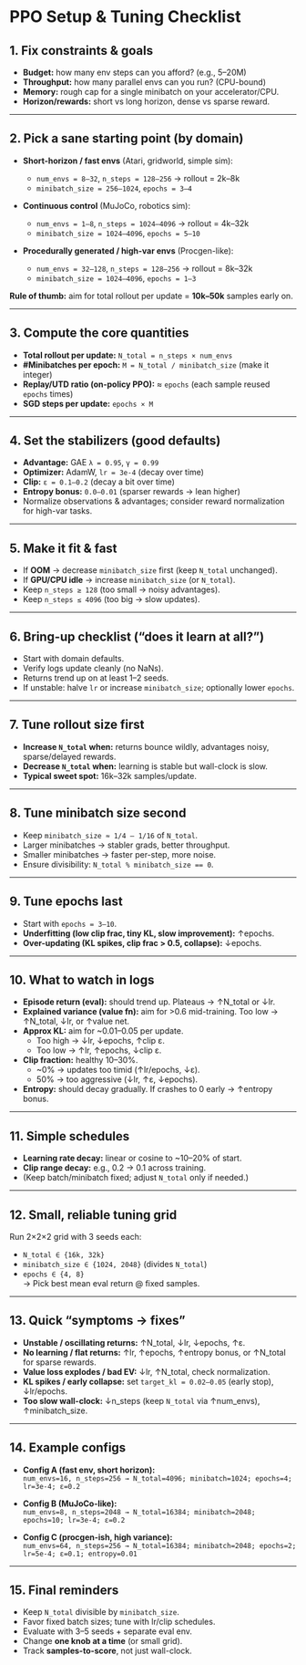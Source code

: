 # PPO Setup & Tuning Checklist

## 1. Fix constraints & goals
- **Budget:** how many env steps can you afford? (e.g., 5–20M)  
- **Throughput:** how many parallel envs can you run? (CPU-bound)  
- **Memory:** rough cap for a single minibatch on your accelerator/CPU.  
- **Horizon/rewards:** short vs long horizon, dense vs sparse reward.  

---

## 2. Pick a sane starting point (by domain)
- **Short-horizon / fast envs** (Atari, gridworld, simple sim):  
  - `num_envs = 8–32`, `n_steps = 128–256` → rollout = 2k–8k  
  - `minibatch_size = 256–1024`, `epochs = 3–4`  

- **Continuous control** (MuJoCo, robotics sim):  
  - `num_envs = 1–8`, `n_steps = 1024–4096` → rollout = 4k–32k  
  - `minibatch_size = 1024–4096`, `epochs = 5–10`  

- **Procedurally generated / high-var envs** (Procgen-like):  
  - `num_envs = 32–128`, `n_steps = 128–256` → rollout = 8k–32k  
  - `minibatch_size = 1024–4096`, `epochs = 1–3`  

**Rule of thumb:** aim for total rollout per update = **10k–50k** samples early on.  

---

## 3. Compute the core quantities
- **Total rollout per update:** `N_total = n_steps × num_envs`  
- **#Minibatches per epoch:** `M = N_total / minibatch_size` (make it integer)  
- **Replay/UTD ratio (on-policy PPO):** ≈ `epochs` (each sample reused `epochs` times)  
- **SGD steps per update:** `epochs × M`  

---

## 4. Set the stabilizers (good defaults)
- **Advantage:** GAE `λ = 0.95`, `γ = 0.99`  
- **Optimizer:** AdamW, `lr = 3e-4` (decay over time)  
- **Clip:** `ε = 0.1–0.2` (decay a bit over time)  
- **Entropy bonus:** `0.0–0.01` (sparser rewards → lean higher)  
- Normalize observations & advantages; consider reward normalization for high-var tasks.  

---

## 5. Make it fit & fast
- If **OOM** → decrease `minibatch_size` first (keep `N_total` unchanged).  
- If **GPU/CPU idle** → increase `minibatch_size` (or `N_total`).  
- Keep `n_steps ≥ 128` (too small → noisy advantages).  
- Keep `n_steps ≤ 4096` (too big → slow updates).  

---

## 6. Bring-up checklist (“does it learn at all?”)
- Start with domain defaults.  
- Verify logs update cleanly (no NaNs).  
- Returns trend up on at least 1–2 seeds.  
- If unstable: halve `lr` or increase `minibatch_size`; optionally lower `epochs`.  

---

## 7. Tune rollout size first
- **Increase `N_total` when:** returns bounce wildly, advantages noisy, sparse/delayed rewards.  
- **Decrease `N_total` when:** learning is stable but wall-clock is slow.  
- **Typical sweet spot:** 16k–32k samples/update.  

---

## 8. Tune minibatch size second
- Keep `minibatch_size ≈ 1/4 – 1/16` of `N_total`.  
- Larger minibatches → stabler grads, better throughput.  
- Smaller minibatches → faster per-step, more noise.  
- Ensure divisibility: `N_total % minibatch_size == 0`.  

---

## 9. Tune epochs last
- Start with `epochs = 3–10`.  
- **Underfitting (low clip frac, tiny KL, slow improvement):** ↑epochs.  
- **Over-updating (KL spikes, clip frac > 0.5, collapse):** ↓epochs.  

---

## 10. What to watch in logs
- **Episode return (eval):** should trend up. Plateaus → ↑N_total or ↓lr.  
- **Explained variance (value fn):** aim for >0.6 mid-training. Too low → ↑N_total, ↓lr, or ↑value net.  
- **Approx KL:** aim for ~0.01–0.05 per update.  
  - Too high → ↓lr, ↓epochs, ↑clip ε.  
  - Too low → ↑lr, ↑epochs, ↓clip ε.  
- **Clip fraction:** healthy 10–30%.  
  - ~0% → updates too timid (↑lr/epochs, ↓ε).  
  - 50% → too aggressive (↓lr, ↑ε, ↓epochs).  
- **Entropy:** should decay gradually. If crashes to 0 early → ↑entropy bonus.  

---

## 11. Simple schedules
- **Learning rate decay:** linear or cosine to ~10–20% of start.  
- **Clip range decay:** e.g., 0.2 → 0.1 across training.  
- (Keep batch/minibatch fixed; adjust `N_total` only if needed.)  

---

## 12. Small, reliable tuning grid
Run 2×2×2 grid with 3 seeds each:  
- `N_total ∈ {16k, 32k}`  
- `minibatch_size ∈ {1024, 2048}` (divides `N_total`)  
- `epochs ∈ {4, 8}`  
→ Pick best mean eval return @ fixed samples.  

---

## 13. Quick “symptoms → fixes”
- **Unstable / oscillating returns:** ↑N_total, ↓lr, ↓epochs, ↑ε.  
- **No learning / flat returns:** ↑lr, ↑epochs, ↑entropy bonus, or ↑N_total for sparse rewards.  
- **Value loss explodes / bad EV:** ↓lr, ↑N_total, check normalization.  
- **KL spikes / early collapse:** set `target_kl = 0.02–0.05` (early stop), ↓lr/epochs.  
- **Too slow wall-clock:** ↓n_steps (keep `N_total` via ↑num_envs), ↑minibatch_size.  

---

## 14. Example configs
- **Config A (fast env, short horizon):**  
  `num_envs=16, n_steps=256 → N_total=4096; minibatch=1024; epochs=4; lr=3e-4; ε=0.2`  

- **Config B (MuJoCo-like):**  
  `num_envs=8, n_steps=2048 → N_total=16384; minibatch=2048; epochs=10; lr=3e-4; ε=0.2`  

- **Config C (procgen-ish, high variance):**  
  `num_envs=64, n_steps=256 → N_total=16384; minibatch=2048; epochs=2; lr=5e-4; ε=0.1; entropy=0.01`  

---

## 15. Final reminders
- Keep `N_total` divisible by `minibatch_size`.  
- Favor fixed batch sizes; tune with lr/clip schedules.  
- Evaluate with 3–5 seeds + separate eval env.  
- Change **one knob at a time** (or small grid).  
- Track **samples-to-score**, not just wall-clock.  
